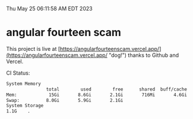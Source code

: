 Thu May 25 06:11:58 AM EDT 2023

# angular fourteen scam


This project is live at [https://angularfourteenscam.vercel.app/](https://angularfourteenscam.vercel.app/ "dog!") thanks to Github and Vercel.

CI Status: 

```bash
System Memory
               total        used        free      shared  buff/cache   available
Mem:            15Gi       8.6Gi       2.1Gi       716Mi       4.6Gi       5.5Gi
Swap:          8.0Gi       5.9Gi       2.1Gi
System Storage
1.1G	.
